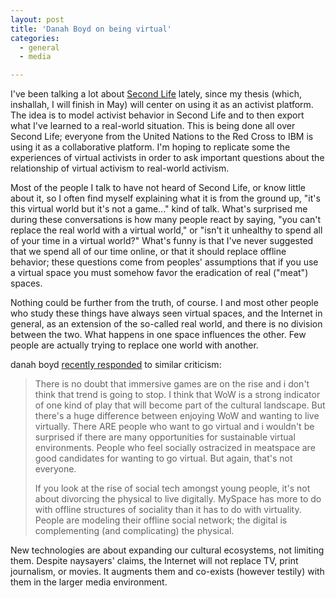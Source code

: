 ```yaml
---
layout: post
title: 'Danah Boyd on being virtual'
categories:
  - general
  - media

---
```


I've been talking a lot about <a href="http://www.secondlife.com">Second Life</a> lately, since my thesis (which, inshallah, I will<strong> </strong>finish in May) will center on using it as an activist platform.  The idea is to model activist behavior in Second Life and to then export what I've learned to a real-world situation.  This is being done all over Second Life; everyone from the United Nations to the Red Cross to IBM is using it as a collaborative platform.  I'm hoping to replicate some the experiences of virtual activists in order to ask important questions about the relationship of virtual activism to real-world activism.

Most of the people I talk to have not heard of Second Life, or know little about it, so I often find myself explaining what it is from the ground up, "it's this virtual world but it's not a game..." kind of talk.  What's surprised me during these conversations is how many people react by saying, "you can't replace the real world with a virtual world," or "isn't it unhealthy to spend all of your time in a virtual world?"  What's funny is that I've never suggested that we spend all of our time online, or that it should replace offline behavior; these questions come from peoples' assumptions that if you use a virtual space you must somehow favor the eradication of real ("meat") spaces.

Nothing could be further from the truth, of course.  I and most other people who study these things have always seen virtual spaces, and the Internet in general, as an extension of the so-called real world, and there is no division between the two.  What happens in one space influences the other.  Few people are actually trying to replace one world with another.

danah boyd <a href="http://www.zephoria.org/thoughts/archives/2006/12/15/on_being_virtua.html">recently responded</a> to similar criticism:
<blockquote>There is no doubt that immersive games are on the rise and i don't think that trend is going to stop. I think that WoW is a strong indicator of one kind of play that will become part of the cultural landscape. But there's a huge difference between enjoying WoW and wanting to live virtually. There ARE people who want to go virtual and i wouldn't be surprised if there are many opportunities for sustainable virtual environments. People who feel socially ostracized in meatspace are good candidates for wanting to go virtual. But again, that's not everyone.

If you look at the rise of social tech amongst young people, it's not about divorcing the physical to live digitally. MySpace has more to do with offline structures of sociality than it has to do with virtuality. People are modeling their offline social network; the digital is complementing (and complicating) the physical.</blockquote>
New technologies are about expanding our cultural ecosystems, not limiting them.  Despite naysayers' claims, the Internet will not replace TV, print journalism, or movies.  It augments them and co-exists (however testily) with them in the larger media environment.
